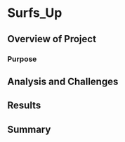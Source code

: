 # Surfs_Up

## Overview of Project

### Purpose

## Analysis and Challenges  

## Results

## Summary
